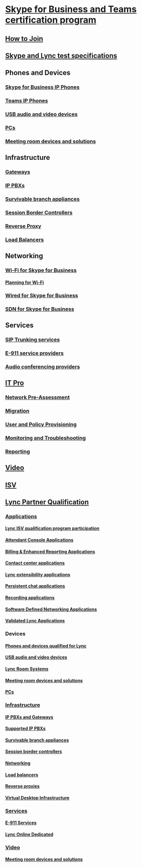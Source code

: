# [Skype for Business and Teams certification program](../certification/overview.md)  
## [How to Join](../certification/how-to-join.md)
## [Skype and Lync test specifications](../certification/test-spec.md)

## Phones and Devices
### [Skype for Business IP Phones](../certification/devices-ip-phones.md)
### [Teams IP Phones](/microsoftteams/teams-ip-phones)
### [USB audio and video devices](../certification/devices-usb-devices.md) 
### [PCs](../certification/devices-pcs.md)  
### [Meeting room devices and solutions](../certification/devices-meeting-rooms.md)  

## Infrastructure
### [Gateways](../certification/infra-gateways.md) 
### [IP PBXs](../certification/infra-ip-pbxs.md) 
### [Survivable branch appliances](../certification/infra-sba.md)  
### [Session Border Controllers](../certification/infra-sbc.md)
### [Reverse Proxy](../certification/infra-rev-proxy.md) 
### [Load Balancers](../certification/infra-load-balancers.md) 

## Networking
### [Wi-Fi for Skype for Business](../certification/networking-wifi.md)  
#### [Planning for Wi-Fi](../certification/plan-wifi.md)
### [Wired for Skype for Business](../certification/networking-wired.md) 
### [SDN for Skype for Business](../certification/networking-sdn.md) 

## Services
### [SIP Trunking services](../certification/services-sip-trunking.md) 
### [E-911 service providers](../certification/services-e911.md) 
### [Audio conferencing providers](../certification/services-acps.md)

##  [IT Pro](../certification/it-pro-tools.md)
### [Network Pre-Assessment](../certification/it-pro-tools-pre-assessment.md) 
### [Migration](../certification/it-pro-tools-migration.md) 
### [User and Policy Provisioning](../certification/it-pro-tools-user-policy.md) 
### [Monitoring and Troubleshooting](../certification/it-pro-tools-monitor-troubleshoot.md) 
### [Reporting](../certification/it-pro-tools-reporting.md) 

## [Video](../certification/video.md)   

##  [ISV](../certification/isv-overview.md)

## [Lync Partner Qualification](../lync-cert/partner-qualification.md)

### [Applications](../lync-cert/qualified-lync-apps.md) 
#### [Lync ISV qualification program participation](../lync-cert/participation.md)
#### [Attendant Console Applications](../lync-cert/attendant-console-apps.md)
#### [Billing & Enhanced Reporting Applications](../lync-cert/billing-reporting-apps.md)
#### [Contact center applications](../lync-cert/contact-center-apps.md)
#### [Lync extensibility applications](../lync-cert/lync-extensibility-apps.md)
#### [Persistent chat applications](../lync-cert/persistent-chat-apps.md)
#### [Recording applications](../lync-cert/recording-apps.md)
#### [Software Defined Networking Applications](../lync-cert/software-defined-network-apps.md)
#### [Validated Lync Applications](../lync-cert/validated-lync-apps.md)

### Devices
#### [Phones and devices qualified for  Lync](../lync-cert/ip-phones.md)  
#### [USB audio and video devices](../lync-cert/usb-and-video.md) 
#### [Lync Room Systems](../lync-cert/room-systems.md) 
#### [Meeting room devices and solutions](../lync-cert/meeting-room-devices.md) 
#### [PCs](../lync-cert/pcs-optimized-for-lync.md) 

### [Infrastructure](../lync-cert/infrastructure-qualified-node.md)
#### [IP PBXs and Gateways](../lync-cert/qualified-ip-pbx-gateway.md) 
#### [Supported IP PBXs](../lync-cert/supported-ip-pbxs.md)
#### [Survivable branch appliances](../lync-cert/survivable-branch-appliances.md)  
#### [Session border controllers](../lync-cert/sbcs-lync-server.md)
#### [Networking](../lync-cert/networking-lync-server-2010-2013.md) 
#### [Load balancers](../lync-cert/hardware-load-balancers.md)
#### [Reverse proxies](../lync-cert/reverse-proxies.md) 
#### [Virtual Desktop Infrastructure](../lync-cert/virtual-desktop-lync-server.md)  

### [Services](../lync-cert/sip-trunking-services.md)  
#### [E-911 Services](../lync-cert/e-911-service-providers.md) 
#### [Lync Online Dedicated](../lync-cert/online-dedicated.md)

### [Video](../lync-cert/video-solutions-qualified.md)
#### [Meeting room devices and solutions](../lync-cert/meeting-room-devices.md)   
